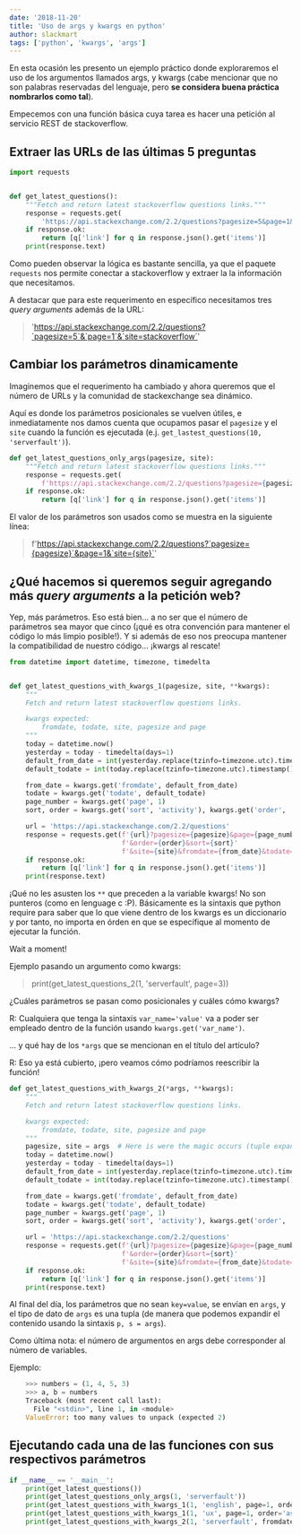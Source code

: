```yaml
---
date: '2018-11-20'
title: 'Uso de args y kwargs en python'
author: slackmart
tags: ['python', 'kwargs', 'args']
---
```


En esta ocasión les presento un ejemplo práctico donde exploraremos el uso de
los argumentos llamados args, y kwargs (cabe mencionar que no son palabras
reservadas del lenguaje, pero **se considera buena práctica nombrarlos como tal**).


Empecemos con una función básica cuya tarea es hacer una petición al servicio
REST de stackoverflow.

## Extraer las URLs de las últimas 5 preguntas

```python
import requests


def get_latest_questions():
    """Fetch and return latest stackoverflow questions links."""
    response = requests.get(
        'https://api.stackexchange.com/2.2/questions?pagesize=5&page=1&site=stackoverflow')
    if response.ok:
        return [q['link'] for q in response.json().get('items')]
    print(response.text)
```

Como pueden observar la lógica es bastante sencilla, ya que el paquete `requests`
nos permite conectar a stackoverflow y extraer la la información que necesitamos.

A destacar que para este requerimento en específico necesitamos tres _query arguments_
además de la URL:

> 'https://api.stackexchange.com/2.2/questions?`pagesize=5`&`page=1`&`site=stackoverflow`'

## Cambiar los parámetros dinamicamente

Imaginemos que el requerimento ha cambiado y ahora queremos que el número de URLs
y la comunidad de stackexchange sea dinámico.

Aquí es donde los parámetros posicionales se vuelven útiles, e inmediatamente nos
damos cuenta que ocupamos pasar el `pagesize` y el `site` cuando la función es
ejecutada (e.j. `get_lastest_questions(10, 'serverfault')`).

```python
def get_latest_questions_only_args(pagesize, site):
    """Fetch and return latest stackoverflow questions links."""
    response = requests.get(
        f'https://api.stackexchange.com/2.2/questions?pagesize={pagesize}&page=1&site={site}')
    if response.ok:
        return [q['link'] for q in response.json().get('items')]

```

El valor de los parámetros son usados como se muestra en la siguiente línea:

> f'https://api.stackexchange.com/2.2/questions?`pagesize={pagesize}`&page=1&`site={site}`'

## ¿Qué hacemos si queremos seguir agregando más _query arguments_ a la petición web?

Yep, más parámetros. Eso está bien... a no ser que el número de parámetros sea
mayor que cinco (¡qué es otra convención para mantener el código lo más limpio posible!).
Y si además de eso nos preocupa mantener la compatibilidad de nuestro código... ¡kwargs al rescate!


```python
from datetime import datetime, timezone, timedelta


def get_latest_questions_with_kwargs_1(pagesize, site, **kwargs):
    """
    Fetch and return latest stackoverflow questions links.

    kwargs expected:
        fromdate, todate, site, pagesize and page
    """
    today = datetime.now()
    yesterday = today - timedelta(days=1)
    default_from_date = int(yesterday.replace(tzinfo=timezone.utc).timestamp())
    default_todate = int(today.replace(tzinfo=timezone.utc).timestamp())

    from_date = kwargs.get('fromdate', default_from_date)
    todate = kwargs.get('todate', default_todate)
    page_number = kwargs.get('page', 1)
    sort, order = kwargs.get('sort', 'activity'), kwargs.get('order', 'desc')

    url = 'https://api.stackexchange.com/2.2/questions'
    response = requests.get(f'{url}?pagesize={pagesize}&page={page_number}'
                            f'&order={order}&sort={sort}'
                            f'&site={site}&fromdate={from_date}&todate={todate}')
    if response.ok:
        return [q['link'] for q in response.json().get('items')]
    print(response.text)
```

¡Qué no les asusten los `**` que preceden a la variable kwargs! No son punteros
(como en lenguage c :P). Básicamente es la sintaxis que python require para saber
que lo que viene dentro de los kwargs es un diccionario y por tanto, no importa
en órden en que se específique al momento de ejecutar la función.

Wait a moment!

Ejemplo pasando un argumento como kwargs:

> print(get_latest_questions_2(1, 'serverfault', page=3))

¿Cuáles parámetros se pasan como posicionales y cuáles cómo kwargs?

R: Cualquiera que tenga la sintaxis `var_name='value'` va a poder ser empleado
dentro de la función usando `kwargs.get('var_name')`.


... y qué hay de los `*args` que se mencionan en el título del artículo?

R: Eso ya está cubierto, ¡pero veamos cómo podríamos reescribir la función!

```python
def get_latest_questions_with_kwargs_2(*args, **kwargs):
    """
    Fetch and return latest stackoverflow questions links.

    kwargs expected:
        fromdate, todate, site, pagesize and page
    """
    pagesize, site = args  # Here is were the magic occurs (tuple expansion)
    today = datetime.now()
    yesterday = today - timedelta(days=1)
    default_from_date = int(yesterday.replace(tzinfo=timezone.utc).timestamp())
    default_todate = int(today.replace(tzinfo=timezone.utc).timestamp())

    from_date = kwargs.get('fromdate', default_from_date)
    todate = kwargs.get('todate', default_todate)
    page_number = kwargs.get('page', 1)
    sort, order = kwargs.get('sort', 'activity'), kwargs.get('order', 'desc')

    url = 'https://api.stackexchange.com/2.2/questions'
    response = requests.get(f'{url}?pagesize={pagesize}&page={page_number}'
                            f'&order={order}&sort={sort}'
                            f'&site={site}&fromdate={from_date}&todate={todate}')
    if response.ok:
        return [q['link'] for q in response.json().get('items')]
    print(response.text)
```

Al final del día, los parámetros que no sean `key=value`, se envían en `args`,
y el tipo de dato de `args` es una tupla (de manera que podemos expandir el
contenido usando la sintaxis `p, s = args`).

Como última nota: el número de argumentos en args debe corresponder al número de
variables.

Ejemplo:

```python
    >>> numbers = (1, 4, 5, 3)
    >>> a, b = numbers
    Traceback (most recent call last):
      File "<stdin>", line 1, in <module>
    ValueError: too many values to unpack (expected 2)
```

## Ejecutando cada una de las funciones con sus respectivos parámetros

```python
if __name__ == '__main__':
    print(get_latest_questions())
    print(get_latest_questions_only_args(1, 'serverfault'))
    print(get_latest_questions_with_kwargs_1(1, 'english', page=1, order='asc'))
    print(get_latest_questions_with_kwargs_1(1, 'ux', page=1, order='asc'))
    print(get_latest_questions_with_kwargs_2(1, 'serverfault', fromdate=1549497600, sort='votes'))
```
